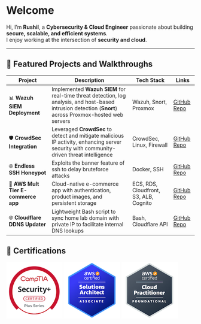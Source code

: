 # Welcome

Hi, I’m **Rushil**, a **Cybersecurity & Cloud Engineer** passionate about building **secure, scalable, and efficient systems**.  
I enjoy working at the intersection of **security and cloud**. 

---

## 📂 Featured Projects and Walkthroughs

| Project | Description | Tech Stack | Links |
|---------|-------------|------------|-------|
| 📊 **Wazuh SIEM Deployment** | Implemented **Wazuh SIEM** for real-time threat detection, log analysis, and host-based intrusion detection (**Snort**) across Proxmox-hosted web servers | Wazuh, Snort, Proxmox | [GitHub Repo](https://github.com/Rushil-Labs/cloudflare_ddns_updater) |
| 🛡️ **CrowdSec Integration** | Leveraged **CrowdSec** to detect and mitigate malicious IP activity, enhancing server security with community-driven threat intelligence | CrowdSec, Linux, Firewall | [GitHub Repo](https://github.com/Rushil-Labs/Crowdsec) |
| 🌐 **Endless SSH Honeypot** | Exploits the banner feature of ssh to delay bruteforce attacks | Docker, SSH | [GitHub Repo](https://github.com/Rushil-Labs/ssh-honeypot) |
| 🛒 **AWS Mult Tier E-commerce app** | Cloud-native e-commerce app with authentication, product images, and persistent storage | ECS, RDS, Cloudfront, S3, ALB, Cognito | [GitHub Repo](https://github.com/Rushil-Labs/AWS-Multi-tier-app) |
| 🌐 **Cloudflare DDNS Updater** | Lightweight Bash script to sync home lab domain with private IP to facilitate internal DNS lookups | Bash, Cloudflare API | [GitHub Repo](https://github.com/Rushil-Labs/cloudflare_ddns_updater) |


## 📜 Certifications

![CompTIA Security+](assets/certs/comptia-security-ce-certification.png)
![AWS Solutions Architect](assets/certs/aws-certified-solutions-architect-associate.png)
![AWS Certified Cloud Practitioner](assets/certs/aws-certified-cloud-practitioner.png)

